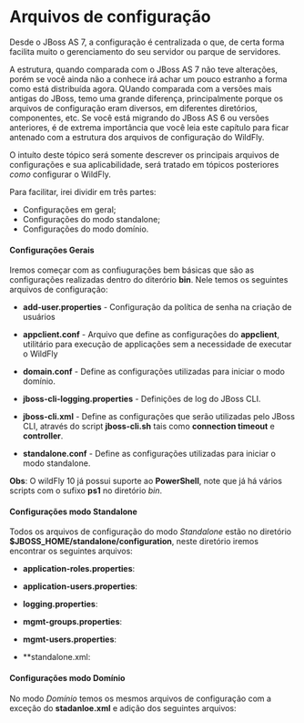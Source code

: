 # Arquivos de configuração

Desde o JBoss AS 7, a configuração é centralizada o que, de certa forma facilita muito o gerenciamento do seu servidor ou parque de servidores.

A estrutura, quando comparada com o JBoss AS 7 não teve alterações, porém se você ainda não a conhece irá achar um pouco estranho a forma como está distribuída agora. QUando comparada com a versões mais antigas do JBoss, temo uma grande diferença, principalmente porque os arquivos de configuração eram diversos, em diferentes diretórios, componentes, etc. Se você está migrando do JBoss AS 6 ou versões anteriores, é de extrema importância que você leia este capítulo para ficar antenado com a estrutura dos arquivos de configuração do WildFly.

O intuíto deste tópico será somente descrever os principais arquivos de configurações e sua aplicabilidade, será tratado em tópicos posteriores *como* configurar o WildFly.

Para facilitar, irei dividir em três partes:
* Configurações em geral;
* Configurações do modo standalone;
* Configurações do modo domínio.


#### Configurações Gerais


Iremos começar com as confiugurações bem básicas que são as configurações realizadas dentro do diterório **bin**. Nele temos os seguintes arquivos de configuração:

* **add-user.properties** - Configuração da política de senha na criação de usuários


* **appclient.conf** - Arquivo que define as configurações do **appclient**, utilitário para execução de applicações sem a necessidade de executar o WildFly


* **domain.conf** - Define as configurações utilizadas para iniciar o modo domínio.


* **jboss-cli-logging.properties** - Definições de log do JBoss CLI.


* **jboss-cli.xml** - Define as configurações que serão utilizadas pelo JBoss CLI, através do script **jboss-cli.sh** tais como **connection timeout** e **controller**.


* **standalone.conf** - Define as configurações utilizadas para iniciar o modo standalone.


**Obs**: O wildFly 10 já possui suporte ao **PowerShell**, note que já há vários scripts com o sufixo **ps1** no diretório *bin*.


#### Configurações modo Standalone

Todos os arquivos de configuração do modo *Standalone* estão no diretório **$JBOSS_HOME/standalone/configuration**, neste diretório iremos encontrar os seguintes arquivos:

* **application-roles.properties**:


* **application-users.properties**:


* **logging.properties**:


* **mgmt-groups.properties**:


* **mgmt-users.properties**:


* **standalone.xml:


#### Configurações modo Domínio

No modo *Domínio* temos os mesmos arquivos de configuração com a exceção do **stadanloe.xml** e adição dos seguintes arquivos:



